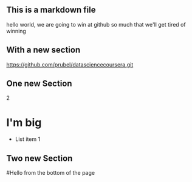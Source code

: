 ## This is a markdown file
hello world, we are going to win at github so much that we'll get tired of winning

## With a new section

https://github.com/prubel/datasciencecoursera.git


## One new Section

2

# I'm big
* List item 1

## Two new Section

<fill me in also>
#Hello from the bottom of the page